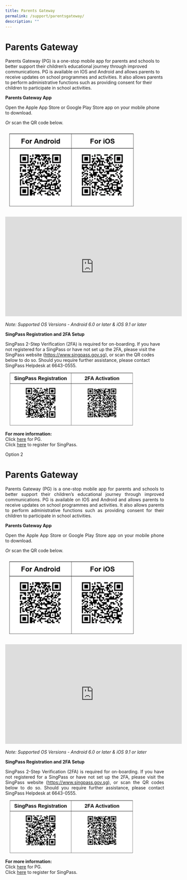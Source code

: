 ```yaml
---
title: Parents Gateway
permalink: /support/parentsgateway/
description: ""
---
```

<h1>Parents Gateway</h1>
<p>Parents Gateway (PG) is a one-stop mobile app for parents and schools to better support their children’s educational journey through improved communications. PG is available on IOS and Android and allows parents to receive updates on school programmes and activities. It also allows parents to perform administrative functions such as providing consent for their children to participate in school activities.
</p><p><strong>Parents Gateway App</strong></p>
<p>Open the Apple App Store or Google Play Store app on your mobile phone to download.</p>
<p><em>Or</em> scan the QR code below.</p>
<div><img alt="parents_qrcode.png" src="/images/parents_qrcode.png" style="width:400px; padding:10px"></div>
<br><div><iframe width="560" height="315" src="https://www.youtube.com/embed/tW9jwyuovOo" title="YouTube video player" frameborder="0" allow="accelerometer; autoplay; clipboard-write; encrypted-media; gyroscope; picture-in-picture" allowfullscreen=""></iframe></div>
<p><em>Note: Supported OS Versions - Android 6.0 or later &amp; iOS 9.1 or later<br></em></p>
<div>
<p><strong>SingPass Registration and 2FA Setup</strong></p>
<div>SingPass 2-Step Verification (2FA) is required for on-boarding. If you have not registered for a SingPass or have not set up the 2FA, please visit the SingPass website (<a rel="noopener" target="_blank" href="https://www.singpass.gov.sg/">https://www.singpass.gov.sg</a>), or scan the QR codes below to do so. Should you require further assistance, please contact SingPass Helpdesk at 6643-0555.</div>
</div>
<div><img alt="parents_qrcode_2.png" src="/images/parents_qrcode_2.png" style="width:400px; padding:10px;">
</div>
<div><strong>For more information:</strong></div>
<div>
<div>Click <a rel="noopener" target="_blank" href="/files/Parents%20Gateway%20Presentation%20Slides%20for%2019%20Jan.pptx"><u>here</u></a> for PG.</div>
<div>Click <a rel="noopener" target="_blank" href="/files/Registering%20for%20SingPass.pdf"><u>here</u></a> to register for SingPass.</div>
</div>

Option 2

<h1>Parents Gateway</h1>
<p align="justify">Parents Gateway (PG) is a one-stop mobile app for parents and schools to better support their children’s educational journey through improved communications. PG is available on IOS and Android and allows parents to receive updates on school programmes and activities. It also allows parents to perform administrative functions such as providing consent for their children to participate in school activities.</p>
    <p><strong>Parents Gateway App</strong></p>
    <p align="justify">Open the Apple App Store or Google Play Store app on your mobile phone to download.</p>
    <p align="justify"><em>Or</em> scan the QR code below.</p>
    <div><img alt="parents_qrcode.png" src="/images/parents_qrcode.png" style="width:400px; padding:10px"></div>
    <br>
    <div>
        <iframe width="560" height="315" src="https://www.youtube.com/embed/tW9jwyuovOo" title="YouTube video player" frameborder="0" allow="accelerometer; autoplay; clipboard-write; encrypted-media; gyroscope; picture-in-picture" allowfullscreen=""></iframe>
    </div>
    <p align="justify"><em>Note: Supported OS Versions - Android 6.0 or later &amp; iOS 9.1 or later<br></em></p>
    <div>
        <p><strong>SingPass Registration and 2FA Setup</strong></p>
        <div align="justify">SingPass 2-Step Verification (2FA) is required for on-boarding. If you have not registered for a SingPass or have not set up the 2FA, please visit the SingPass website (<a rel="noopener" target="_blank" href="https://www.singpass.gov.sg/">https://www.singpass.gov.sg</a>), or scan the QR codes below to do so. Should you require further
            assistance, please contact SingPass Helpdesk at 6643-0555.</div>
    </div>
    <div><img alt="parents_qrcode_2.png" src="/images/parents_qrcode_2.png" style="width:400px; padding:10px;">
    </div>
    <div><strong>For more information:</strong></div>
    <div>
        <div align="justify">Click <a rel="noopener" target="_blank" href="/files/Parents%20Gateway%20Presentation%20Slides%20for%2019%20Jan.pptx"><u>here</u></a> for PG.</div>
        <div align="justify">Click <a rel="noopener" target="_blank" href="/files/Registering%20for%20SingPass.pdf"><u>here</u></a> to
            register for SingPass.</div>
    </div>
